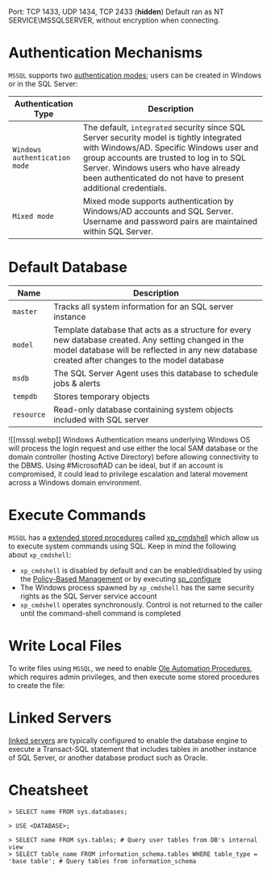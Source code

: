 Port: TCP 1433, UDP 1434, TCP 2433 (**hidden**)
Default ran as NT SERVICE\\MSSQLSERVER,  without encryption when connecting.
# Authentication Mechanisms
`MSSQL` supports two [authentication modes](https://docs.microsoft.com/en-us/sql/connect/ado-net/sql/authentication-sql-server); users can be created in Windows or in the SQL Server:

| **Authentication Type**       | **Description**                                                                                                                                                                                                                                                                          |
| ----------------------------- | ---------------------------------------------------------------------------------------------------------------------------------------------------------------------------------------------------------------------------------------------------------------------------------------- |
| `Windows authentication mode` | The default, `integrated` security since SQL Server security model is tightly integrated with Windows/AD. Specific Windows user and group accounts are trusted to log in to SQL Server. Windows users who have already been authenticated do not have to present additional credentials. |
| `Mixed mode`                  | Mixed mode supports authentication by Windows/AD accounts and SQL Server. Username and password pairs are maintained within SQL Server.                                                                                                                                                  |
# Default Database

| Name       | Description                                                                                                                                                                                            |
| ---------- | ------------------------------------------------------------------------------------------------------------------------------------------------------------------------------------------------------ |
| `master`   | Tracks all system information for an SQL server instance                                                                                                                                               |
| `model`    | Template database that acts as a structure for every new database created. Any setting changed in the model database will be reflected in any new database created after changes to the model database |
| `msdb`     | The SQL Server Agent uses this database to schedule jobs & alerts                                                                                                                                      |
| `tempdb`   | Stores temporary objects                                                                                                                                                                               |
| `resource` | Read-only database containing system objects included with SQL server                                                                                                                                  |

![[mssql.webp]]
Windows Authentication means underlying Windows OS will process the login request and use either the local SAM database or the domain controller (hosting Active Directory) before allowing connectivity to the DBMS. Using #MicrosoftAD can be ideal, but if an account is compromised, it could lead to privilege escalation and lateral movement across a Windows domain environment.
# Execute Commands
`MSSQL` has a [extended stored procedures](https://docs.microsoft.com/en-us/sql/relational-databases/extended-stored-procedures-programming/database-engine-extended-stored-procedures-programming?view=sql-server-ver15) called [xp_cmdshell](https://docs.microsoft.com/en-us/sql/relational-databases/system-stored-procedures/xp-cmdshell-transact-sql?view=sql-server-ver15) which allow us to execute system commands using SQL. Keep in mind the following about `xp_cmdshell`:
- `xp_cmdshell` is disabled by default and can be enabled/disabled by using the [Policy-Based Management](https://docs.microsoft.com/en-us/sql/relational-databases/security/surface-area-configuration) or by executing [sp_configure](https://docs.microsoft.com/en-us/sql/database-engine/configure-windows/xp-cmdshell-server-configuration-option)
- The Windows process spawned by `xp_cmdshell` has the same security rights as the SQL Server service account
- `xp_cmdshell` operates synchronously. Control is not returned to the caller until the command-shell command is completed
# Write Local Files
To write files using `MSSQL`, we need to enable [Ole Automation Procedures](https://docs.microsoft.com/en-us/sql/database-engine/configure-windows/ole-automation-procedures-server-configuration-option), which requires admin privileges, and then execute some stored procedures to create the file:

# Linked Servers
[linked servers](https://docs.microsoft.com/en-us/sql/relational-databases/linked-servers/create-linked-servers-sql-server-database-engine) are typically configured to enable the database engine to execute a Transact-SQL statement that includes tables in another instance of SQL Server, or another database product such as Oracle.

# Cheatsheet
```mysql
> SELECT name FROM sys.databases;

> USE <DATABASE>;

> SELECT name FROM sys.tables; # Query user tables from DB's internal view
> SELECT table_name FROM information_schema.tables WHERE table_type = 'base table'; # Query tables from information_schema
```